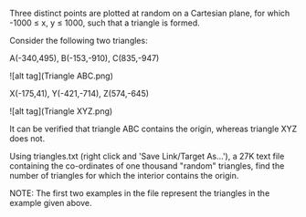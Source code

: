 Three distinct points are plotted at random on a Cartesian plane,
for which -1000 ≤ x, y ≤ 1000, such that a triangle is formed.

Consider the following two triangles:

A(-340,495), B(-153,-910), C(835,-947)

![alt tag](Triangle ABC.png)

X(-175,41), Y(-421,-714), Z(574,-645)

![alt tag](Triangle XYZ.png)

It can be verified that triangle ABC contains the origin, whereas triangle XYZ does not.

Using triangles.txt (right click and 'Save Link/Target As...'), a 27K text file
containing the co-ordinates of one thousand "random" triangles, find the number of
triangles for which the interior contains the origin.

NOTE: The first two examples in the file represent the triangles in the example given above.
